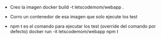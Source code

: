 - Creo la imagen
  docker build -t letscodemom/webapp .

- Corro un contenedor de esa imagen que solo ejecute los test
- npm t es el comando para ejecutar los test (override del comando por defecto)
  docker run -it letscodemom/webapp npm t
